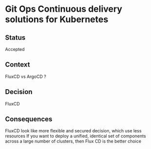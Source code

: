 # Git Ops Continuous delivery solutions for Kubernetes

## Status

Accepted

## Context

FluxCD vs ArgoCD ?

## Decision

FluxCD

## Consequences

FluxCD look like more flexible and secured decision, which use less resources
If you want to deploy a unified, identical set of components across a large number of clusters, then Flux CD is the better choice